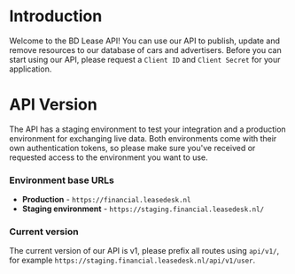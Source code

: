 # Introduction

Welcome to the BD Lease API! You can use our API to publish, update and remove resources to our database of cars and advertisers. Before you can start using our API, please request a `Client ID` and `Client Secret` for your application.

# API Version

The API has a staging environment to test your integration and a production environment for exchanging live data. Both environments come with their own authentication tokens, so please make sure you've received or requested access to the environment you want to use.

### Environment base URLs

  - **Production** - `https://financial.leasedesk.nl`
  - **Staging environment** - `https://staging.financial.leasedesk.nl/`

### Current version

The current version of our API is v1, please prefix all routes using `api/v1/`, for example `https://staging.financial.leasedesk.nl/api/v1/user`.